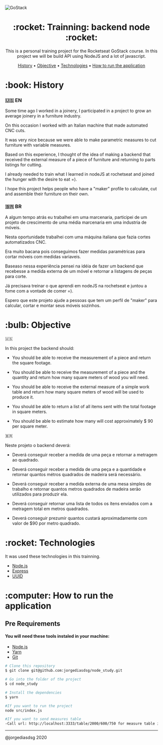 <img alt="GoStack" src="https://storage.googleapis.com/golden-wind/bootcamp-gostack/header-desafios.png" />

<h1 align="center">:rocket: Trainning: backend node :rocket:</h1>

<p align="center">This is a personal training project for the Rocketseat GoStack course. In this project we will be build API using NodeJS and a lot of javascript.</p>

</p>
<p align="center">
 <a href="#history">History</a> •
 <a href="#objective">Objective</a> •
 <a href="#technologies">Technologies</a> •
 <a href="#how-to-run">How to run the application</a>
</p>
<h1 id="history">:book: History</h1>

### :us: EN

Some time ago I worked in a joinery, I participated in a project to grow an average joinery in a furniture industry. 

On this occasion I worked with an Italian machine that made automated CNC cuts. 

It was very nice because we were able to make parametric measures to cut furniture with variable measures. 

Based on this experience, I thought of the idea of making a backend that received the external measure of a piece of furniture and returning to parts listings for cutting. 

I already needed to train what I learned in nodeJS at rochetseat and joined the hunger with the desire to eat =). 

I hope this project helps people who have a "maker" profile to calculate, cut and assemble their furniture on their own.

### :brazil: BR

A algum tempo atrás eu trabalhei em uma marcenaria, participei de um projeto de crescimento de uma média marcenaria em uma industria de móveis. 

Nesta oportunidade trabalhei com uma máquina italiana que fazia cortes automatizados CNC. 

Era muito bacana pois conseguimos fazer medidas paramétricas para cortar móveis com medidas variaveis. 

Baseaso nessa experiência pensei na idéia de fazer um backend que recebesse a medida externa de um móvel e retornar a listagens de peças para corte. 

Já precisava treinar o que aprendi em nodeJS na rochetseat e juntou a fome com a vontade de comer =).

Espero que este projeto ajude a pessoas que tem um perfil de "maker" para calcular, cortar e montar seus móveis sozinhos.



<h1 id="objective">:bulb: Objective</h1>

:us:


In this project the backend should:

- You should be able to receive the measurement of a piece and return the square footage.

- You should be able to receive the measurement of a piece and the quantity and return how many square meters of wood you will need.

- You should be able to receive the external measure of a simple work table and return how many square meters of wood will be used to produce it.

- You should be able to return a list of all items sent with the total footage in square meters.

- You should be able to estimate how many will cost approximately $ 90 per square meter.


:brazil:

Neste projeto o backend deverá:

- Deverá conseguir receber a medida de uma peça e retornar a metragem ao quadrado.

- Deverá conseguir receber a medida de uma peça e a quantidade e retornar quantos métros quadrados de madeira será necessário.

- Deverá conseguir receber a medida externa de uma mesa simples de trabalho e retornar quantos metros quadrados de madeira serão utilizados para produzir ela.

- Deverá conseguir retornar uma lista de todos os ítens enviados com a metragem total em metros quadrados.

- Deverá conseguir prezumir quantos custará aproximadamente com valor de $90 por metro quadrado.

</p>

<h1 id="technologies">:rocket: Technologies</h1>

<p>It was used these technologies in this trainning.</p>

- [Node.js](https://nodejs.org/en/ "Node.js")
- [Express](http://expressjs.com/ "Express")
- [UUID](https://www.npmjs.com/package/uuid "UUID")

<h1 id="how-to-run">:computer: How to run the application</h1>

<h2>Pre Requirements</h2>

<h4>You will need these tools instaled in your machine:</h4>

- [Node.js](https://nodejs.org/en/ "Node.js")
- [Yarn](https://yarnpkg.com/ "Yarn")
- [Git](https://git-scm.com/ "Git")

```bash
# Clone this repository
$ git clone git@github.com:jorgediasdsg/node_study.git

# Go into the folder of the project
$ cd node_study

# Install the dependencies
$ yarn

#If you want to run the project
node src/index.js

#If you want to send measures table
-Call url: http://localhost:3333/table/2000/600/750 for measure table in milimeters.
```
<hr>

@jorgediasdsg 2020

